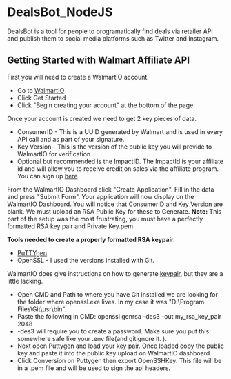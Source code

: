 # DealsBot_NodeJS

DealsBot is a tool for people to programatically find deals via retailer API and publish them to social media platforms such as Twitter and Instagram.

## Getting Started with Walmart Affiliate API

First you will need to create a WalmartIO account. 

- Go to [WalmartIO](https://www.walmart.io)
- Click Get Started
- Click "Begin creating your account" at the bottom of the page. 

Once your account is created we need to get 2 key pieces of data.

- ConsumerID - This is a UUID generated by Walmart and is used in every API call and as part of your signature. 
- Key Version - This is the version of the public key you will provide to WalmartIO for verification
- Optional but recommended is the ImpactID.
 The ImpactId is your affiliate id and will allow you to receive credit on sales via the affiliate program.
 You can sign up [here](https://affiliates.walmart.com/) 
 
From the WalmartIO Dashboard click "Create Application". Fill in the data and press "Submit Form".
Your application will now display on the WalmartIO Dashboard. You will notice that ConsumerID and Key Version are blank. We must upload an RSA Public Key for these to Generate.
**Note:** This part of the setup was the most frustrating, you must have a perfectly formatted RSA key pair and Private Key.pem.

**Tools needed to create a properly formatted RSA keypair.**

- [PuTTYgen](https://www.puttygen.com/)
- OpenSSL - I used the versions installed with Git.

WalmartIO does give instructions on how to generate [keypair](https://www.walmart.io/key-tutorial), but they are a little lacking.

- Open CMD and Path to where you have Git installed we are looking for the folder where openssl.exe lives. In my case it was "D:\Program Files\Git\usr\bin".
- Paste the following in CMD: openssl genrsa -des3 -out my_rsa_key_pair 2048
- -des3 will require you to create a password.  Make sure you put this somewhere safe like your .env file(and gitignore it. ).
-  Next open Puttygen and load your key pair. Once loaded copy the public key and paste it into the public key upload on WalmartIO dashboard. 
- Click Conversion on Puttygen  then export OpenSSHKey. This file will be in a .pem file and will be used to sign the api headers. 